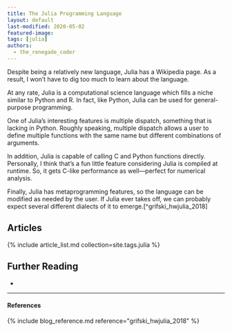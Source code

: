 ```yaml
---
title: The Julia Programming Language
layout: default
last-modified: 2020-05-02
featured-image: 
tags: [julia]
authors:
  - the_renegade_coder
---
```


Despite being a relatively new language, Julia has a Wikipedia page. 
As a result, I won’t have to dig too much to learn about the language.

At any rate, Julia is a computational science language which fills a 
niche similar to Python and R. In fact, like Python, Julia can be 
used for general-purpose programming.

One of Julia’s interesting features is multiple dispatch, something that 
is lacking in Python. Roughly speaking, multiple dispatch allows a user 
to define multiple functions with the same name but different combinations 
of arguments.

In addition, Julia is capable of calling C and Python functions directly. 
Personally, I think that’s a fun little feature considering Julia is 
compiled at runtime. So, it gets C-like performance as well—perfect for 
numerical analysis.

Finally, Julia has metaprogramming features, so the language can be 
modified as needed by the user. If Julia ever takes off, we can probably 
expect several different dialects of it to emerge.[^grifski_hwjulia_2018]

## Articles

{% include article_list.md collection=site.tags.julia %}

## Further Reading

-

---

#### References

{% include blog_reference.md reference="grifski_hwjulia_2018" %}
